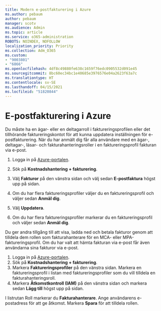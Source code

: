 ```yaml
---
title: Modern e-postfakturering i Azure
ms.author: pebaum
author: pebaum
manager: scotv
ms.audience: Admin
ms.topic: article
ms.service: o365-administration
ROBOTS: NOINDEX, NOFOLLOW
localization_priority: Priority
ms.collection: Adm_O365
ms.custom:
- "9003801"
- "6866"
ms.openlocfilehash: 4df8c49880fe638c1659f76edc0905532d091e45
ms.sourcegitcommit: 8bc60ec34bc1e40685e3976576e04a2623f63a7c
ms.translationtype: HT
ms.contentlocale: sv-SE
ms.lasthandoff: 04/15/2021
ms.locfileid: "51820844"
---
```

# <a name="email-invoicing-in-azure"></a>E-postfakturering i Azure

Du måste ha en ägar- eller en deltagarroll i faktureringsprofilen eller det tillhörande faktureringskontot för att kunna uppdatera inställningen för e-postfakturering. När du har anmält dig får alla användare med en ägar-, deltagar-, läsar- och fakturahanteringsroller i en faktureringsprofil fakturan via e-post.

1. Logga in på [Azure-portalen](https://portal.azure.com/).
2. Sök på **Kostnadshantering + fakturering**.
3. Välj **Fakturor** på den vänstra sidan och välj sedan **E-postfaktura** högst upp på sidan.
4. Om du har flera faktureringsprofiler väljer du en faktureringsprofil och väljer sedan **Anmäl dig**.

5. Välj **Uppdatera**.
6. Om du har flera faktureringsprofiler markerar du en faktureringsprofil och väljer sedan **Anmäl dig**.

Du ger andra tillgång till att visa, ladda ned och betala fakturor genom att tilldela dem rollen som fakturahanterare för en MCA- eller MPA-faktureringsprofil. Om du har valt att hämta fakturan via e-post får även användarna sina fakturor via e-post.

1. Logga in på [Azure-portalen](https://portal.azure.com/).
2. Sök på **Kostnadshantering + fakturering**.
3. Markera **Faktureringsprofiler** på den vänstra sidan. Markera en faktureringsprofil i listan med faktureringsprofiler som du vill tilldela en fakturahanteringsroll.
4. Markera **Åtkomstkontroll (IAM)** på den vänstra sidan och markera sedan **Lägg till** högst upp på sidan.

I listrutan Roll markerar du **Fakturahanterare**. Ange användarens e-postadress för att ge åtkomst. Markera **Spara** för att tilldela rollen.
